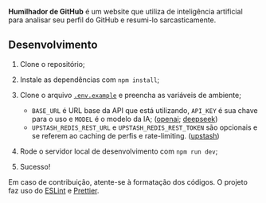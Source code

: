 **Humilhador de GitHub** é um website que utiliza de inteligência artificial para analisar seu perfil do GitHub e resumi-lo sarcasticamente.

## Desenvolvimento

1. Clone o repositório;
2. Instale as dependências com `npm install`;
3. Clone o arquivo [`.env.example`](.env.example) e preencha as variáveis de ambiente;

   - `BASE_URL` é URL base da API que está utilizando, `API_KEY` é sua chave para o uso e `MODEL` é o modelo da IA; ([openai](https://platform.openai.com/); [deepseek](https://api-docs.deepseek.com/))
   - `UPSTASH_REDIS_REST_URL` e `UPSTASH_REDIS_REST_TOKEN` são opcionais e se referem ao caching de perfis e rate-limiting. ([upstash](https://upstash.com/))

4. Rode o servidor local de desenvolvimento com `npm run dev`;
5. Sucesso!

Em caso de contribuição, atente-se à formatação dos códigos. O projeto faz uso do [ESLint](https://eslint.org/) e [Prettier](https://prettier.io/).
